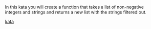 In this kata you will create a function that takes a list of non-negative integers and strings and returns a new list with the strings filtered out.

[kata](https://www.codewars.com/kata/53dbd5315a3c69eed20002dd/train/javascript)
